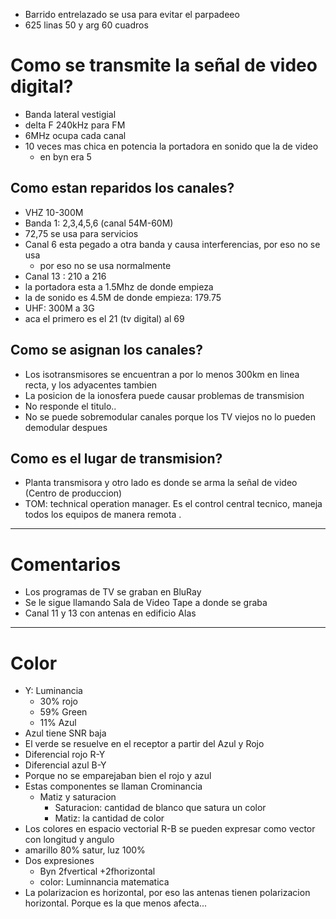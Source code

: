 - Barrido entrelazado se usa para evitar el parpadeeo
- 625 linas 50 y arg 60 cuadros
# Como se transmite la señal de video digital?

- Banda lateral vestigial
- delta F 240kHz para FM
- 6MHz ocupa cada canal
- 10 veces mas chica en potencia la portadora en sonido que la de video
	- en byn era 5
## Como estan reparidos los canales?
- VHZ 10-300M
- Banda 1: 2,3,4,5,6 (canal 54M-60M)
- 72,75 se usa para servicios
-  Canal 6 esta pegado a otra banda y causa interferencias, por eso no se usa
	-  por eso no se usa normalmente
-  Canal 13 : 210 a 216
-  la portadora esta a 1.5Mhz de donde empieza
-  la de sonido es 4.5M de donde empieza: 179.75
-  UHF: 300M a 3G
-  aca el primero es el 21 (tv digital) al 69 
## Como se asignan los canales?
- Los isotransmisores se encuentran a por lo menos 300km en linea recta, y los adyacentes tambien
- La posicion de la ionosfera puede causar problemas de transmision
- No responde el titulo..
- No se puede sobremodular canales porque los TV viejos no lo pueden demodular despues
## Como es el lugar de transmision?
- Planta transmisora y otro lado es donde se arma la señal de video (Centro de produccion)
- TOM: technical operation manager. Es el control central tecnico, maneja todos los equipos de manera remota .

--- 
# Comentarios
- Los programas de TV se graban en BluRay
- Se le sigue llamando Sala de Video Tape a donde se graba
- Canal 11 y 13 con antenas en edificio Alas

---

# Color
- Y: Luminancia
	- 30% rojo
	- 59% Green
	- 11% Azul
- Azul tiene SNR baja
- El verde se resuelve en el receptor a partir del Azul y Rojo
- Diferencial rojo R-Y
- Diferencial azul B-Y
- Porque no se emparejaban bien el rojo y azul
- Estas componentes se llaman Crominancia
	- Matiz y saturacion
		- Saturacion: cantidad de blanco que satura un color
		- Matiz: la cantidad de color
- Los colores en espacio vectorial R-B se pueden expresar como vector con longitud y angulo
- amarillo 80% satur, luz 100%
- Dos expresiones
	- Byn 2fvertical +2fhorizontal
	- color: Luminnancia matematica
- La polarizacion es horizontal, por eso las antenas tienen polarizacion horizontal. Porque es la que menos afecta...